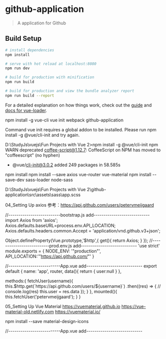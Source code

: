 # github-application

> A application for Github

## Build Setup

``` bash
# install dependencies
npm install

# serve with hot reload at localhost:8080
npm run dev

# build for production with minification
npm run build

# build for production and view the bundle analyzer report
npm run build --report
```

For a detailed explanation on how things work, check out the [guide](http://vuejs-templates.github.io/webpack/) and [docs for vue-loader](http://vuejs.github.io/vue-loader).

npm install -g vue-cli
vue init webpack github-application

 Command vue init requires a global addon to be installed.
  Please run npm install -g @vue/cli-init and try again.



D:\StudyJs\vuejs\Fun Projects with Vue 2>npm install -g @vue/cli-init
npm WARN deprecated coffee-script@1.12.7: CoffeeScript on NPM has moved to "coffeescript" (no hyphen)
+ @vue/cli-init@3.0.2
added 249 packages in 58.585s

npm install
npm install --save axios vue-router vue-material
npm install --save-dev sass-loader node-sass

D:\StudyJs\vuejs\Fun Projects with Vue 2\github-application\src\assets\sass\app.scss

04_Setting Up axios
参考：https://api.github.com/users/petervmeijgaard

//--------------------------bootstrap.js add----------------------------
import Axios from 'axios';
Axios.defaults.baseURL=process.env.API_LOCATION;
Axios.defaults.headers.common.Accept = 'application/vnd.github.v3+json';

Object.defineProperty(Vue.prototype,'$http',{
  get(){
    return Axios;
  }
});
//--------------------------prod.env.js add----------------------------
'use strict'
module.exports = {
  NODE_ENV: '"production"',
  API_LOCATION:'"https://api.github.com/"'
}

//--------------------------App.vue add----------------------------
export default {
  name: 'app',
  router,
  data(){
    return {
      user:null
    }
  },

  methods:{
    fetchUser(username){
      this.$http.get(`https://api.github.com/users/${username}`)
        .then((res) => {
          // console.log(res)
          this.user = res.data
        });
    }
  },
  mounted(){
    this.fetchUser('petervmeijgaard');
  }
}


05_Setting Up Vue Material
https://vuematerial.github.io
https://vue-material-old.netlify.com
https://vuematerial.io/

npm install --save material-design-icons

//--------------------------App.vue add----------------------------
<template>
  <div>
  <md-toolbar class="md-medium">
    <md-button
      class="md-icon-button"
     @click="showNavigation = true"
    >
      <md-icon>menu</md-icon>
    </md-button>

    <h2 class="md-title">GitHub</h2>
    <md-field style="flex: 1">
        <md-input placeholder="Search username"
        v-model="username"
        ></md-input>
    </md-field>
  </md-toolbar>

  <md-drawer class="md-left" :md-active.sync="showNavigation" >
    <md-toolbar class="md-medium">
      <md-button
        class="md-icon-button"
         @click="showNavigation = false"
      >
        <md-icon>menu</md-icon>
      </md-button>
      <h2 class="md-title">GitHub</h2>
    </md-toolbar>
    <md-list>
      <md-list-item>
          <router-link :to="{name:'repositories'}">
            Repositories
          </router-link>
      </md-list-item>
      <md-list-item>
          <router-link :to="{name:'user'}">
            User
          </router-link>
      </md-list-item>
    </md-list>
  </md-drawer>

  <div class="main-content">
    <md-content>
      <router-view></router-view>
    </md-content>
  </div>
</div>
</template>

<script>
  import _ from 'lodash';
  import { router } from './bootstrap';

  export default {
    name: 'app',
    router,
    data(){
      return {
        showNavigation:false,
        user:null,
        username:null,
        repositories:[]
      }
    },
    watch:{
      username(value){
        // console.log(value);
        this.setUsername(value);
      }
    },
    methods:{
      fetchUser(username){
        this.$http.get(`users/${username}`)
          .then(({data}) => {
            // console.log(res)
            this.user = data
          });
      }
      ,fetchRepositories(username){
        this.$http.get(`users/${username}/repos`)
          .then(({data}) => {
            this.repositories = data
          });
      }
      // ,toggleSidenav() {
      //   this.$refs.sidenav.toggle();
      // }
      ,setUsername:_.debounce(function(username){
        if(username){
          this.fetchUser(username);
          this.fetchRepositories(username);
        }else{
          this.user=null;
          this.repositories=[];
        }
      },500)
    }
  //   ,mounted(){
  //     this.fetchUser('petervmeijgaard');
  //   }
  }
</script>


<style lang="scss" scope>
  // $background:green;
  @import './assets/sass/app.scss';
  @import '../node_modules/vue-material/dist/vue-material.min.css';
  @import '../node_modules/vue-material/dist/theme/black-green-light.css'; // This line here
  @import '../node_modules/material-design-icons/iconfont/material-icons.css';



  body{
    background: $background;
  }

</style>
